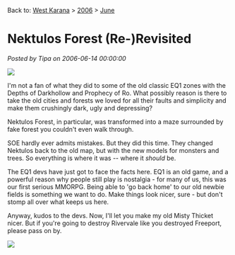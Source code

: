 Back to: [West Karana](/posts/westkarana.md) > [2006](/posts/2006/westkarana.md) > [June](./westkarana.md)
# Nektulos Forest (Re-)Revisited

*Posted by Tipa on 2006-06-14 00:00:00*

![](../../../images/newnek1.jpg)

I'm not a fan of what they did to some of the old classic EQ1 zones with the Depths of Darkhollow and Prophecy of Ro. What possibly reason is there to take the old cities and forests we loved for all their faults and simplicity and make them crushingly dark, ugly and depressing?

Nektulos Forest, in particular, was transformed into a maze surrounded by fake forest you couldn't even walk through.

SOE hardly ever admits mistakes. But they did this time. They changed Nektulos back to the old map, but with the new models for monsters and trees. So everything is where it was -- where it *should* be.

The EQ1 devs have just got to face the facts here. EQ1 is an old game, and a powerful reason why people still play is nostalgia - for many of us, this was our first serious MMORPG. Being able to 'go back home' to our old newbie fields is something we want to do. Make things look nicer, sure - but don't stomp all over what keeps us here.

Anyway, kudos to the devs. Now, I'll let you make my old Misty Thicket nicer. But if you're going to destroy Rivervale like you destroyed Freeport, please pass on by.

![](../../../images/newnek2.jpg)


